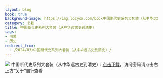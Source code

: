 ```yaml
---
layout: blog
book: true
background-image: https://img.locyoo.com/book中国断代史系列大套装（从中华远古史到清史）.jpg
category: 书籍
title: 中国断代史系列大套装（从中华远古史到清史）
tags:
- 书籍
- 历史
redirect_from:
  - /2024/03/中国断代史系列大套装（从中华远古史到清史）/
---
```

![](https://img.locyoo.com/book中国断代史系列大套装（从中华远古史到清史）.jpg)
中国断代史系列大套装（从中华远古史到清史）: <a name = "ref1" href="https://url18.ctfile.com/f/50983618-1380049471-944321?p=3619">点击下载</a>，访问密码请点击右上方“关于”自行查看